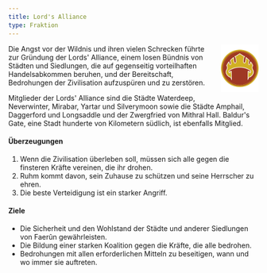 ```yaml
---
title: Lord's Alliance
type: Fraktion
---
```


<img
  src='/img/factions/lords.png'
  style='width:15%;
         float:right;
         margin-left: 1rem;
         margin-bottom: 1rem;'/>

Die Angst vor der Wildnis und ihren vielen Schrecken führte zur Gründung der Lords' Alliance, einem losen Bündnis von Städten und Siedlungen, die auf gegenseitig vorteilhaften Handelsabkommen beruhen, und der Bereitschaft, Bedrohungen der Zivilisation aufzuspüren und zu zerstören.

Mitglieder der Lords' Alliance sind die Städte Waterdeep, Neverwinter, Mirabar, Yartar und Silverymoon sowie die Städte Amphail, Daggerford und Longsaddle und der Zwergfried von Mithral Hall. Baldur's Gate, eine Stadt hunderte von Kilometern südlich, ist ebenfalls Mitglied.

#### Überzeugungen

1. Wenn die Zivilisation überleben soll, müssen sich alle gegen die finsteren Kräfte vereinen, die ihr drohen.
2. Ruhm kommt davon, sein Zuhause zu schützen und seine Herrscher zu ehren.
3. Die beste Verteidigung ist ein starker Angriff.

#### Ziele

- Die Sicherheit und den Wohlstand der Städte und anderer Siedlungen von Faerûn gewährleisten.
- Die Bildung einer starken Koalition gegen die Kräfte, die alle bedrohen.
- Bedrohungen mit allen erforderlichen Mitteln zu beseitigen, wann und wo immer sie auftreten.
